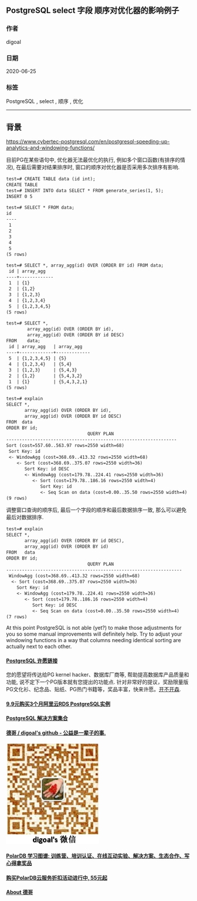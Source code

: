 ## PostgreSQL select 字段 顺序对优化器的影响例子   
      
### 作者      
digoal      
      
### 日期      
2020-06-25      
      
### 标签      
PostgreSQL , select , 顺序 , 优化    
      
----      
      
## 背景      
https://www.cybertec-postgresql.com/en/postgresql-speeding-up-analytics-and-windowing-functions/  
  
目前PG在某些语句中, 优化器无法最优化的执行, 例如多个窗口函数(有排序的情况), 在最后需要对结果排序时, 窗口的顺序对优化器是否采用多次排序有影响.  
  
  
```  
test=# CREATE TABLE data (id int);  
CREATE TABLE  
test=# INSERT INTO data SELECT * FROM generate_series(1, 5);  
INSERT 0 5  
```  
  
```  
test=# SELECT * FROM data;  
id  
----  
 1  
 2  
 3  
 4  
 5  
(5 rows)  
```  
  
```  
test=# SELECT *, array_agg(id) OVER (ORDER BY id) FROM data;  
 id | array_agg  
----+-------------  
 1  | {1}  
 2  | {1,2}  
 3  | {1,2,3}  
 4  | {1,2,3,4}  
 5  | {1,2,3,4,5}  
(5 rows)  
```  
  
```  
test=# SELECT *,  
        array_agg(id) OVER (ORDER BY id),  
        array_agg(id) OVER (ORDER BY id DESC)  
FROM    data;  
 id | array_agg   | array_agg  
----+-------------+-------------  
 5  | {1,2,3,4,5} | {5}  
 4  | {1,2,3,4}   | {5,4}  
 3  | {1,2,3}     | {5,4,3}  
 2  | {1,2}       | {5,4,3,2}  
 1  | {1}         | {5,4,3,2,1}  
(5 rows)  
```  
  
```  
test=# explain   
SELECT *,  
       array_agg(id) OVER (ORDER BY id),  
       array_agg(id) OVER (ORDER BY id DESC)  
FROM  data  
ORDER BY id;  
                               QUERY PLAN  
-----------------------------------------------------------------  
Sort (cost=557.60..563.97 rows=2550 width=68)  
 Sort Key: id  
 <- WindowAgg (cost=368.69..413.32 rows=2550 width=68)  
    <- Sort (cost=368.69..375.07 rows=2550 width=36)  
       Sort Key: id DESC  
       <- WindowAgg (cost=179.78..224.41 rows=2550 width=36)  
          <- Sort (cost=179.78..186.16 rows=2550 width=4)  
             Sort Key: id  
             <- Seq Scan on data (cost=0.00..35.50 rows=2550 width=4)  
(9 rows)  
```  
  
调整窗口查询的顺序后, 最后一个字段的顺序和最后数据排序一致, 那么可以避免最后对数据排序.  
  
```  
test=# explain   
SELECT *,  
       array_agg(id) OVER (ORDER BY id DESC),  
       array_agg(id) OVER (ORDER BY id)  
FROM   data  
ORDER BY id;  
                               QUERY PLAN  
-------------------------------------------------------------------  
 WindowAgg (cost=368.69..413.32 rows=2550 width=68)  
  <- Sort (cost=368.69..375.07 rows=2550 width=36)  
    Sort Key: id  
    <- WindowAgg (cost=179.78..224.41 rows=2550 width=36)  
       <- Sort (cost=179.78..186.16 rows=2550 width=4)  
          Sort Key: id DESC  
          <- Seq Scan on data (cost=0.00..35.50 rows=2550 width=4)  
(7 rows)  
```  
  
  
At this point PostgreSQL is not able (yet?) to make those adjustments for you so some manual improvements will definitely help. Try to adjust your windowing functions in a way that columns needing identical sorting are actually next to each other.  
  
  
    
  
  
  
  
  
  
  
  
  
  
  
  
  
  
  
  
  
  
  
  
  
  
  
  
  
  
  
  
  
  
  
  
  
  
  
  
  
  
  
  
  
  
  
  
  
  
  
  
  
  
  
  
  
#### [PostgreSQL 许愿链接](https://github.com/digoal/blog/issues/76 "269ac3d1c492e938c0191101c7238216")
您的愿望将传达给PG kernel hacker、数据库厂商等, 帮助提高数据库产品质量和功能, 说不定下一个PG版本就有您提出的功能点. 针对非常好的提议，奖励限量版PG文化衫、纪念品、贴纸、PG热门书籍等，奖品丰富，快来许愿。[开不开森](https://github.com/digoal/blog/issues/76 "269ac3d1c492e938c0191101c7238216").  
  
  
#### [9.9元购买3个月阿里云RDS PostgreSQL实例](https://www.aliyun.com/database/postgresqlactivity "57258f76c37864c6e6d23383d05714ea")
  
  
#### [PostgreSQL 解决方案集合](https://yq.aliyun.com/topic/118 "40cff096e9ed7122c512b35d8561d9c8")
  
  
#### [德哥 / digoal's github - 公益是一辈子的事.](https://github.com/digoal/blog/blob/master/README.md "22709685feb7cab07d30f30387f0a9ae")
  
  
![digoal's wechat](../pic/digoal_weixin.jpg "f7ad92eeba24523fd47a6e1a0e691b59")
  
  
#### [PolarDB 学习图谱: 训练营、培训认证、在线互动实验、解决方案、生态合作、写心得拿奖品](https://www.aliyun.com/database/openpolardb/activity "8642f60e04ed0c814bf9cb9677976bd4")
  
  
#### [购买PolarDB云服务折扣活动进行中, 55元起](https://www.aliyun.com/activity/new/polardb-yunparter?userCode=bsb3t4al "e0495c413bedacabb75ff1e880be465a")
  
  
#### [About 德哥](https://github.com/digoal/blog/blob/master/me/readme.md "a37735981e7704886ffd590565582dd0")
  
